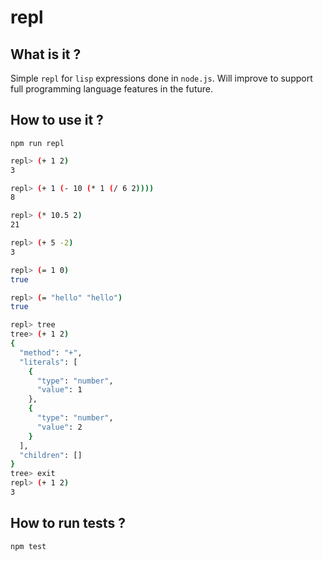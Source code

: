 # repl

## What is it ?
Simple `repl` for `lisp` expressions done in `node.js`.
Will improve to support full programming language features in the future.


## How to use it ? 

```npm run repl```

```sh
repl> (+ 1 2)
3
```

```sh
repl> (+ 1 (- 10 (* 1 (/ 6 2))))
8
```

```sh
repl> (* 10.5 2)
21
```

```sh
repl> (+ 5 -2)
3
```

```sh
repl> (= 1 0)
true
```

```sh
repl> (= "hello" "hello")
true
```

```sh
repl> tree
tree> (+ 1 2)
{
  "method": "+",
  "literals": [
    {
      "type": "number",
      "value": 1
    },
    {
      "type": "number",
      "value": 2
    }
  ],
  "children": []
}
tree> exit
repl> (+ 1 2)
3
```

## How to run tests ?
```npm test```